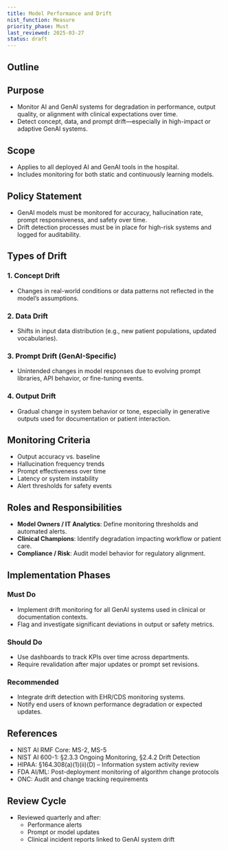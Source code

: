 ```yaml
---
title: Model Performance and Drift
nist_function: Measure
priority_phase: Must
last_reviewed: 2025-03-27
status: draft
---
```


## Outline

## Purpose
- Monitor AI and GenAI systems for degradation in performance, output quality, or alignment with clinical expectations over time.
- Detect concept, data, and prompt drift—especially in high-impact or adaptive GenAI systems.

## Scope
- Applies to all deployed AI and GenAI tools in the hospital.
- Includes monitoring for both static and continuously learning models.

## Policy Statement
- GenAI models must be monitored for accuracy, hallucination rate, prompt responsiveness, and safety over time.
- Drift detection processes must be in place for high-risk systems and logged for auditability.

## Types of Drift

### 1. Concept Drift
- Changes in real-world conditions or data patterns not reflected in the model’s assumptions.

### 2. Data Drift
- Shifts in input data distribution (e.g., new patient populations, updated vocabularies).

### 3. Prompt Drift (GenAI-Specific)
- Unintended changes in model responses due to evolving prompt libraries, API behavior, or fine-tuning events.

### 4. Output Drift
- Gradual change in system behavior or tone, especially in generative outputs used for documentation or patient interaction.

## Monitoring Criteria

- Output accuracy vs. baseline
- Hallucination frequency trends
- Prompt effectiveness over time
- Latency or system instability
- Alert thresholds for safety events

## Roles and Responsibilities
- **Model Owners / IT Analytics**: Define monitoring thresholds and automated alerts.
- **Clinical Champions**: Identify degradation impacting workflow or patient care.
- **Compliance / Risk**: Audit model behavior for regulatory alignment.

## Implementation Phases

### Must Do
- Implement drift monitoring for all GenAI systems used in clinical or documentation contexts.
- Flag and investigate significant deviations in output or safety metrics.

### Should Do
- Use dashboards to track KPIs over time across departments.
- Require revalidation after major updates or prompt set revisions.

### Recommended
- Integrate drift detection with EHR/CDS monitoring systems.
- Notify end users of known performance degradation or expected updates.

## References
- NIST AI RMF Core: MS-2, MS-5
- NIST AI 600-1: §2.3.3 Ongoing Monitoring, §2.4.2 Drift Detection
- HIPAA: §164.308(a)(1)(ii)(D) – Information system activity review
- FDA AI/ML: Post-deployment monitoring of algorithm change protocols
- ONC: Audit and change tracking requirements

## Review Cycle
- Reviewed quarterly and after:
  - Performance alerts
  - Prompt or model updates
  - Clinical incident reports linked to GenAI system drift
